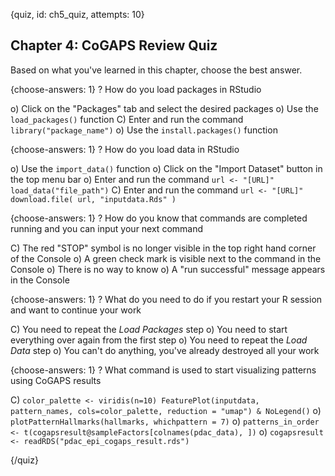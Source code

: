 
{quiz, id: ch5_quiz, attempts: 10}

## Chapter 4: CoGAPS Review Quiz

Based on what you've learned in this chapter, choose the best answer.

{choose-answers: 1}
? How do you load packages in RStudio

o) Click on the "Packages" tab and select the desired packages
o) Use the ```load_packages()``` function
C) Enter and run the command ```library("package_name")```
o) Use the ```install.packages()``` function

{choose-answers: 1}
? How do you load data in RStudio

o) Use the ```import_data()``` function
o) Click on the "Import Dataset" button in the top menu bar
o) Enter and run the command ```url <- "[URL]" load_data("file_path")```
C) Enter and run the command ```url <- "[URL]" download.file( url, "inputdata.Rds" )```

{choose-answers: 1}
? How do you know that commands are completed running and you can input your next command

C) The red "STOP" symbol is no longer visible in the top right hand corner of the Console
o) A green check mark is visible next to the command in the Console
o) There is no way to know
o) A "run successful" message appears in the Console

{choose-answers: 1}
? What do you need to do if you restart your R session and want to continue your work

C) You need to repeat the *Load Packages* step
o) You need to start everything over again from the first step
o) You need to repeat the *Load Data* step
o) You can't do anything, you've already destroyed all your work

{choose-answers: 1}
? What command is used to start visualizing patterns using CoGAPS results

C) ```color_palette <- viridis(n=10) FeaturePlot(inputdata, pattern_names, cols=color_palette, reduction = "umap") & NoLegend()```
o) ```plotPatternHallmarks(hallmarks, whichpattern = 7)```
o) ```patterns_in_order <- t(cogapsresult@sampleFactors[colnames(pdac_data), ])```
o) ```cogapsresult <- readRDS("pdac_epi_cogaps_result.rds")```

{/quiz}
